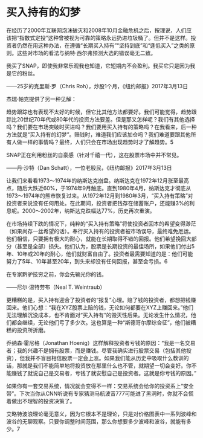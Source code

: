# 买入持有的幻梦

在经历了2000年互联网泡沫破灭和2008年10月金融危机之后，按理说，人们应该把“指数式定投”这种曾被视为可靠的策略永远扔进垃圾桶了。但并不是这样。投资者仍然在用这种办法，在遵循“长期买入持有”“坚持到底”和“逢低买入”之类的原则。这些对市场的看法与纳特·西尔弗预测大选的错误毫无二致。

我买了SNAP，即使我非常乐观我也知道，它短期内不会盈利。我买它只是因为我是它的粉丝。

——25岁的克里斯·罗（Chris Roh），炒股1个月，《纽约邮报》2017年3月13日

杰瑞·帕克提供了另一种见解：

趋势跟踪也有表现不太好的时候，但它比其他方法都要好。我们可能觉得，趋势跟踪比20世纪70年代或80年代的投资方法要差。但是那又怎样呢？我们有其他选择吗？我们要在市场突破时买进吗？我们要用买入持有的策略吗？在我看来，后一种方法就是“买入持有的幻梦”。赔钱时，难道我们应该加仓吗？我们难道要跟其他所有人做一样的事情吗？最终，人们只会在市场出现趋势时才了解趋势。5

SNAP正在利用粉丝的自豪感（针对千禧一代），这在股票市场中并不常见。

——丹·沙特（Dan Schatt），一位老股民，《纽约邮报》2017年3月13日

让我们来看看1973～1974年的纳斯达克崩盘。纳斯达克在1972年12月涨至最高点，随后大跌近60%，于1974年9月触底。直到1980年4月，纳斯达克才彻底从1973～1974年的熊市恢复过来。从1972年12月到1980年3月，“买入持有策略”对投资者来说没有任何用处。在此期间，投资者把钱存在储蓄账户，还能赚3%的利息呢。2000～2002年，纳斯达克跌幅达77%，历史再次重演。

在市场持续下跌的情况下，纯粹的“买入持有策略”将使投资者回本的希望变得渺茫（如果尚存一丝希望的话）。奉行买入持有的投资者被市场误导，最终难免厄运。他们相信，只要拥有极大的耐心，就能在长期取得不错的回报。他们希望挽回大部分（甚至是全部）损失。他们认为，股票是长期投资的最佳场所，如果他们付出5年、10年或20年的耐心，他们就财富自由了。投资者最需要知道的是：他们可能努力了5年、10年甚至20年，到头来却没有任何回报，甚至会亏损。6

在专家黔驴技穷之前，你会先输光你的钱。

——尼尔·温特劳布（Neal T. Weintraub）

更糟糕的是，买入持有迎合了投资者的“报复”心理。赔了钱的投资者，都想把钱赚回来。他们心想：“我在XYZ股票上赔的钱，无论如何都要在XYZ上赚回来。”他们无法理解沉没成本，也不肯面对“买入持有”的毁灭性后果。无论发生什么情况，他们都会继续，无论他们亏了多少次。这也算是一种“斯德哥尔摩综合征”，他们被糟糕的投资所折磨。

乔纳森·霍尼格（Jonathan Hoenig）这样解释投资者亏钱的原因：“我是一名交易者；我的兴趣不是拥有股票，而是赚钱。尽管我确实进行股票交易（包括其他投资），但我并不盲目相信股票一定会上涨。如果我们能从历史中吸取什么教训的话，那就是我们不能简单地将投资放在那里什么也不管，就期望一切会变好。你不能赚钱了就说自己是交易者，亏钱了就安慰自己是投资者。这就是你亏钱的原因。”

如果你有一套交易系统，情况就会变得不一样：交易系统会给你的投资系上“安全带”。下次当你从CNN听说有专家猜测马航波音777可能进了黑洞时，你就不会慌着做出不理智的投资决策了。

艾略特波浪理论毫无意义，因为它根本不是理论，只是对价格图表中一系列波峰和波谷的无聊观察。只要你调整时间范围，那么你想要多少波峰和波谷，就能有多少。7